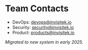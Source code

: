 # Team Contacts

- DevOps: devops@invisitek.io
- Security: security@invisitek.io
- Product: products@invisitek.io

_Migrated to new system in early 2025._
